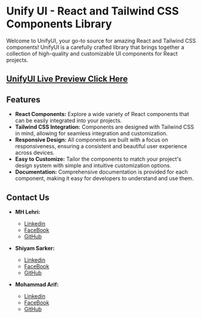 # Unify UI - React and Tailwind CSS Components Library

Welcome to UnifyUI, your go-to source for amazing React and Tailwind CSS components! UnifyUI is a carefully crafted library that brings together a collection of high-quality and customizable UI components for React projects.

## [UnifyUI Live Preview Click Here](https://unifyui.vercel.app)

## Features

- **React Components:** Explore a wide variety of React components that can be easily integrated into your projects.
- **Tailwind CSS Integration:** Components are designed with Tailwind CSS in mind, allowing for seamless integration and customization.
- **Responsive Design:** All components are built with a focus on responsiveness, ensuring a consistent and beautiful user experience across devices.
- **Easy to Customize:** Tailor the components to match your project's design system with simple and intuitive customization options.
- **Documentation:** Comprehensive documentation is provided for each component, making it easy for developers to understand and use them.

## Contact Us 
- **MH Lehri:** 
  -  [Linkedin](https://www.linkedin.com/in/mahmud-hassan-lehri/)
  -  [FaceBook](https://www.facebook.com/mahmudhassanlehri)
  -  [GitHub](https://github.com/mhlehri)
    
- **Shiyam Sarker:** 
  -  [Linkedin](https://www.linkedin.com/in/shiyam-sarker/)
  -  [FaceBook](https://www.facebook.com/shiyamsarker/)
  -  [GitHub](https://github.com/shiyam-sarker10)
    
- **Mohammad Arif:** 
  -  [Linkedin](https://www.linkedin.com/in/mohammad-arif-khan-504b27210/)
  -  [FaceBook](https://web.facebook.com/profile.php?id=100052356673540)
  -  [GitHub](https://github.com/Mohammadarifcoding)



